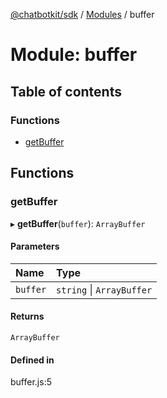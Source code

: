 [@chatbotkit/sdk](../README.md) / [Modules](../modules.md) / buffer

# Module: buffer

## Table of contents

### Functions

- [getBuffer](buffer.md#getbuffer)

## Functions

### getBuffer

▸ **getBuffer**(`buffer`): `ArrayBuffer`

#### Parameters

| Name | Type |
| :------ | :------ |
| `buffer` | `string` \| `ArrayBuffer` |

#### Returns

`ArrayBuffer`

#### Defined in

buffer.js:5
